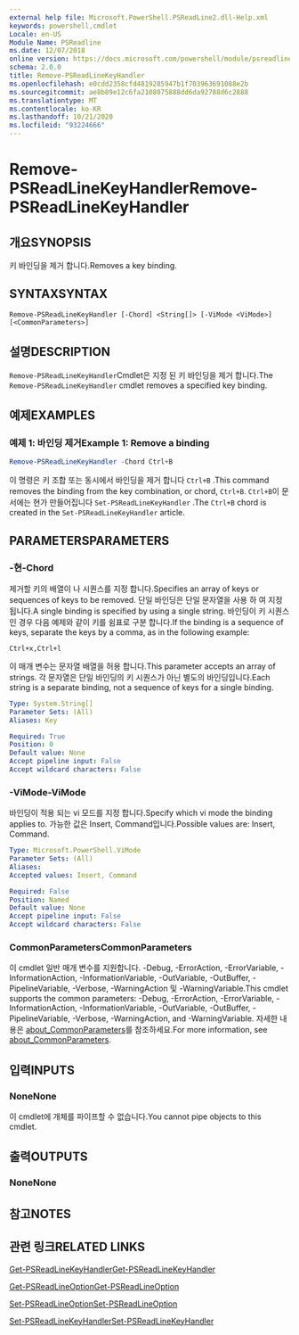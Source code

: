 ```yaml
---
external help file: Microsoft.PowerShell.PSReadLine2.dll-Help.xml
keywords: powershell,cmdlet
Locale: en-US
Module Name: PSReadline
ms.date: 12/07/2018
online version: https://docs.microsoft.com/powershell/module/psreadline/remove-psreadlinekeyhandler?view=powershell-5.1&WT.mc_id=ps-gethelp
schema: 2.0.0
title: Remove-PSReadLineKeyHandler
ms.openlocfilehash: e0cdd2358cfd4819285947b1f703963691088e2b
ms.sourcegitcommit: ae8b89e12c6fa2108075888dd6da92788d6c2888
ms.translationtype: MT
ms.contentlocale: ko-KR
ms.lasthandoff: 10/21/2020
ms.locfileid: "93224666"
---
```

# <span data-ttu-id="dc4f7-103">Remove-PSReadLineKeyHandler</span><span class="sxs-lookup"><span data-stu-id="dc4f7-103">Remove-PSReadLineKeyHandler</span></span>

## <span data-ttu-id="dc4f7-104">개요</span><span class="sxs-lookup"><span data-stu-id="dc4f7-104">SYNOPSIS</span></span>
<span data-ttu-id="dc4f7-105">키 바인딩을 제거 합니다.</span><span class="sxs-lookup"><span data-stu-id="dc4f7-105">Removes a key binding.</span></span>

## <span data-ttu-id="dc4f7-106">SYNTAX</span><span class="sxs-lookup"><span data-stu-id="dc4f7-106">SYNTAX</span></span>

```
Remove-PSReadLineKeyHandler [-Chord] <String[]> [-ViMode <ViMode>] [<CommonParameters>]
```

## <span data-ttu-id="dc4f7-107">설명</span><span class="sxs-lookup"><span data-stu-id="dc4f7-107">DESCRIPTION</span></span>

<span data-ttu-id="dc4f7-108">`Remove-PSReadLineKeyHandler`Cmdlet은 지정 된 키 바인딩을 제거 합니다.</span><span class="sxs-lookup"><span data-stu-id="dc4f7-108">The `Remove-PSReadLineKeyHandler` cmdlet removes a specified key binding.</span></span>

## <span data-ttu-id="dc4f7-109">예제</span><span class="sxs-lookup"><span data-stu-id="dc4f7-109">EXAMPLES</span></span>

### <span data-ttu-id="dc4f7-110">예제 1: 바인딩 제거</span><span class="sxs-lookup"><span data-stu-id="dc4f7-110">Example 1: Remove a binding</span></span>

```powershell
Remove-PSReadLineKeyHandler -Chord Ctrl+B
```

<span data-ttu-id="dc4f7-111">이 명령은 키 조합 또는 동시에서 바인딩을 제거 합니다 `Ctrl+B` .</span><span class="sxs-lookup"><span data-stu-id="dc4f7-111">This command removes the binding from the key combination, or chord, `Ctrl+B`.</span></span> <span data-ttu-id="dc4f7-112">`Ctrl+B`이 문서에는 현가 만들어집니다 `Set-PSReadLineKeyHandler` .</span><span class="sxs-lookup"><span data-stu-id="dc4f7-112">The `Ctrl+B` chord is created in the `Set-PSReadLineKeyHandler` article.</span></span>

## <span data-ttu-id="dc4f7-113">PARAMETERS</span><span class="sxs-lookup"><span data-stu-id="dc4f7-113">PARAMETERS</span></span>

### <span data-ttu-id="dc4f7-114">-현</span><span class="sxs-lookup"><span data-stu-id="dc4f7-114">-Chord</span></span>

<span data-ttu-id="dc4f7-115">제거할 키의 배열이 나 시퀀스를 지정 합니다.</span><span class="sxs-lookup"><span data-stu-id="dc4f7-115">Specifies an array of keys or sequences of keys to be removed.</span></span> <span data-ttu-id="dc4f7-116">단일 바인딩은 단일 문자열을 사용 하 여 지정 됩니다.</span><span class="sxs-lookup"><span data-stu-id="dc4f7-116">A single binding is specified by using a single string.</span></span> <span data-ttu-id="dc4f7-117">바인딩이 키 시퀀스 인 경우 다음 예제와 같이 키를 쉼표로 구분 합니다.</span><span class="sxs-lookup"><span data-stu-id="dc4f7-117">If the binding is a sequence of keys, separate the keys by a comma, as in the following example:</span></span>

`Ctrl+x,Ctrl+l`

<span data-ttu-id="dc4f7-118">이 매개 변수는 문자열 배열을 허용 합니다.</span><span class="sxs-lookup"><span data-stu-id="dc4f7-118">This parameter accepts an array of strings.</span></span> <span data-ttu-id="dc4f7-119">각 문자열은 단일 바인딩의 키 시퀀스가 아닌 별도의 바인딩입니다.</span><span class="sxs-lookup"><span data-stu-id="dc4f7-119">Each string is a separate binding, not a sequence of keys for a single binding.</span></span>

```yaml
Type: System.String[]
Parameter Sets: (All)
Aliases: Key

Required: True
Position: 0
Default value: None
Accept pipeline input: False
Accept wildcard characters: False
```

### <span data-ttu-id="dc4f7-120">-ViMode</span><span class="sxs-lookup"><span data-stu-id="dc4f7-120">-ViMode</span></span>

<span data-ttu-id="dc4f7-121">바인딩이 적용 되는 vi 모드를 지정 합니다.</span><span class="sxs-lookup"><span data-stu-id="dc4f7-121">Specify which vi mode the binding applies to.</span></span> <span data-ttu-id="dc4f7-122">가능한 값은 Insert, Command입니다.</span><span class="sxs-lookup"><span data-stu-id="dc4f7-122">Possible values are: Insert, Command.</span></span>

```yaml
Type: Microsoft.PowerShell.ViMode
Parameter Sets: (All)
Aliases:
Accepted values: Insert, Command

Required: False
Position: Named
Default value: None
Accept pipeline input: False
Accept wildcard characters: False
```

### <span data-ttu-id="dc4f7-123">CommonParameters</span><span class="sxs-lookup"><span data-stu-id="dc4f7-123">CommonParameters</span></span>

<span data-ttu-id="dc4f7-124">이 cmdlet 일반 매개 변수를 지원합니다. -Debug, -ErrorAction, -ErrorVariable, -InformationAction, -InformationVariable, -OutVariable, -OutBuffer, -PipelineVariable, -Verbose, -WarningAction 및 -WarningVariable.</span><span class="sxs-lookup"><span data-stu-id="dc4f7-124">This cmdlet supports the common parameters: -Debug, -ErrorAction, -ErrorVariable, -InformationAction, -InformationVariable, -OutVariable, -OutBuffer, -PipelineVariable, -Verbose, -WarningAction, and -WarningVariable.</span></span> <span data-ttu-id="dc4f7-125">자세한 내용은 [about_CommonParameters](http://go.microsoft.com/fwlink/?LinkID=113216)를 참조하세요.</span><span class="sxs-lookup"><span data-stu-id="dc4f7-125">For more information, see [about_CommonParameters](http://go.microsoft.com/fwlink/?LinkID=113216).</span></span>

## <span data-ttu-id="dc4f7-126">입력</span><span class="sxs-lookup"><span data-stu-id="dc4f7-126">INPUTS</span></span>

### <span data-ttu-id="dc4f7-127">None</span><span class="sxs-lookup"><span data-stu-id="dc4f7-127">None</span></span>

<span data-ttu-id="dc4f7-128">이 cmdlet에 개체를 파이프할 수 없습니다.</span><span class="sxs-lookup"><span data-stu-id="dc4f7-128">You cannot pipe objects to this cmdlet.</span></span>

## <span data-ttu-id="dc4f7-129">출력</span><span class="sxs-lookup"><span data-stu-id="dc4f7-129">OUTPUTS</span></span>

### <span data-ttu-id="dc4f7-130">None</span><span class="sxs-lookup"><span data-stu-id="dc4f7-130">None</span></span>

## <span data-ttu-id="dc4f7-131">참고</span><span class="sxs-lookup"><span data-stu-id="dc4f7-131">NOTES</span></span>

## <span data-ttu-id="dc4f7-132">관련 링크</span><span class="sxs-lookup"><span data-stu-id="dc4f7-132">RELATED LINKS</span></span>

[<span data-ttu-id="dc4f7-133">Get-PSReadLineKeyHandler</span><span class="sxs-lookup"><span data-stu-id="dc4f7-133">Get-PSReadLineKeyHandler</span></span>](Get-PSReadLineKeyHandler.md)

[<span data-ttu-id="dc4f7-134">Get-PSReadLineOption</span><span class="sxs-lookup"><span data-stu-id="dc4f7-134">Get-PSReadLineOption</span></span>](Get-PSReadLineOption.md)

[<span data-ttu-id="dc4f7-135">Set-PSReadLineOption</span><span class="sxs-lookup"><span data-stu-id="dc4f7-135">Set-PSReadLineOption</span></span>](Set-PSReadLineOption.md)

[<span data-ttu-id="dc4f7-136">Set-PSReadLineKeyHandler</span><span class="sxs-lookup"><span data-stu-id="dc4f7-136">Set-PSReadLineKeyHandler</span></span>](Set-PSReadLineKeyHandler.md)
